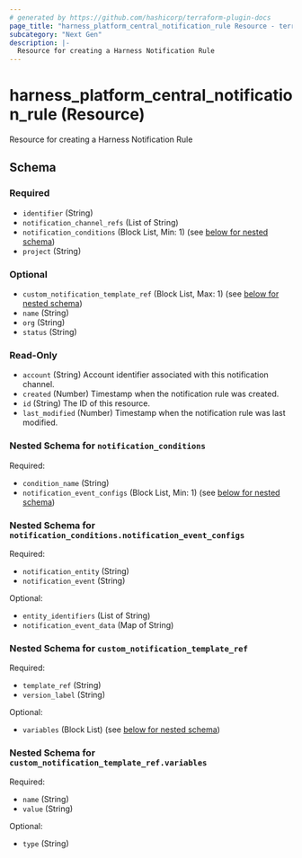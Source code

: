 ```yaml
---
# generated by https://github.com/hashicorp/terraform-plugin-docs
page_title: "harness_platform_central_notification_rule Resource - terraform-provider-harness"
subcategory: "Next Gen"
description: |-
  Resource for creating a Harness Notification Rule
---
```


# harness_platform_central_notification_rule (Resource)

Resource for creating a Harness Notification Rule



<!-- schema generated by tfplugindocs -->
## Schema

### Required

- `identifier` (String)
- `notification_channel_refs` (List of String)
- `notification_conditions` (Block List, Min: 1) (see [below for nested schema](#nestedblock--notification_conditions))
- `project` (String)

### Optional

- `custom_notification_template_ref` (Block List, Max: 1) (see [below for nested schema](#nestedblock--custom_notification_template_ref))
- `name` (String)
- `org` (String)
- `status` (String)

### Read-Only

- `account` (String) Account identifier associated with this notification channel.
- `created` (Number) Timestamp when the notification rule was created.
- `id` (String) The ID of this resource.
- `last_modified` (Number) Timestamp when the notification rule was last modified.

<a id="nestedblock--notification_conditions"></a>
### Nested Schema for `notification_conditions`

Required:

- `condition_name` (String)
- `notification_event_configs` (Block List, Min: 1) (see [below for nested schema](#nestedblock--notification_conditions--notification_event_configs))

<a id="nestedblock--notification_conditions--notification_event_configs"></a>
### Nested Schema for `notification_conditions.notification_event_configs`

Required:

- `notification_entity` (String)
- `notification_event` (String)

Optional:

- `entity_identifiers` (List of String)
- `notification_event_data` (Map of String)



<a id="nestedblock--custom_notification_template_ref"></a>
### Nested Schema for `custom_notification_template_ref`

Required:

- `template_ref` (String)
- `version_label` (String)

Optional:

- `variables` (Block List) (see [below for nested schema](#nestedblock--custom_notification_template_ref--variables))

<a id="nestedblock--custom_notification_template_ref--variables"></a>
### Nested Schema for `custom_notification_template_ref.variables`

Required:

- `name` (String)
- `value` (String)

Optional:

- `type` (String)

